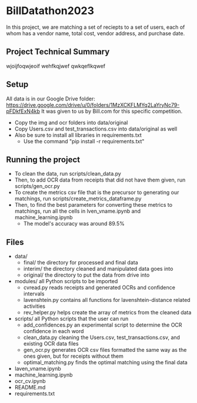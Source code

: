 # BillDatathon2023
In this project, we are matching a set of reciepts to a set of users, each of
whom has a vendor name, total cost, vendor address, and purchase date.

## Project Technical Summary
wjoijfoqwjeoif
wehfkqjwef
qwkqeflkqwef

## Setup
All data is in our Google Drive folder:
https://drive.google.com/drive/u/0/folders/1MzXCKFLMYq2LaYryNc79-pFDkfExN4kb
It was given to us by Bill.com for this specific competition.
- Copy the img and ocr folders into data/original
- Copy Users.csv and test_transactions.csv into data/original as well
- Also be sure to install all libraries in requirements.txt
  - Use the command "pip install -r requirements.txt"

## Running the project
- To clean the data, run scripts/clean_data.py
- Then, to add OCR data from receipts that did not have them given, run scripts/gen_ocr.py
- To create the metrics csv file that is the precursor to generating our matchings, run scripts/create_metrics_dataframe.py
- Then, to find the best parameters for converting these metrics to matchings, run all the cells in lven_vname.ipynb and machine_learning.ipynb
  - The model's accuracy was around 89.5%

## Files
- data/
  - final/                  the directory for processed and final data
  - interim/                the directory cleaned and manipulated data goes into
  - original/               the directory to put the data from drive into
- modules/                  all Python scripts to be imported
  - cvread.py               reads receipts and generated OCRs and confidence intervals
  - lavenshtein.py          contains all functions for lavenshtein-distance related activities
  - rev_helper.py           helps create the array of metrics from the cleaned data
- scripts/                  all Python scripts that the user can run
  - add_confidences.py      an experimental script to determine the OCR confidence in each word
  - clean_data.py           cleaning the Users.csv, test_transactions.csv, and existing OCR data files
  - gen_ocr.py              generates OCR csv files formatted the same way as the ones given, but for receipts without them
  - optimal_matching.py     finds the optimal matching using the final data
- laven_vname.ipynb
- machine_learning.ipynb
- ocr_cv.ipynb
- README.md
- requirements.txt